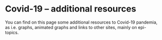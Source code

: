 <!doctype html>
<html lang="en">
<head>
  <meta charset="utf-8">

  <title>Covid-19</title>
  <meta name="description" content="Resources">
  <meta name="author" content="Markus Schenker, Phi Network">
 <style type="text/css">
  @import url("https://fonts.googleapis.com/css?family=Open+Sans+Condensed:100,300,700");
  </style>
 <link rel="stylesheet" href="css/main.css">
</head>

<body>
  <h1>Covid-19 – additional resources</h1>
  <p>You can find on this page some additional resources to Covid-19 pandemia, as i.e. graphs, animated graphs and links to other sites, mainly on epi-topics.
</body>
</html>
